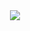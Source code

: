 <div align="center">
<img src=https://github.com/Thoomas806/Thoomas806/blob/main/imagens/Banner1.png>
</div>

